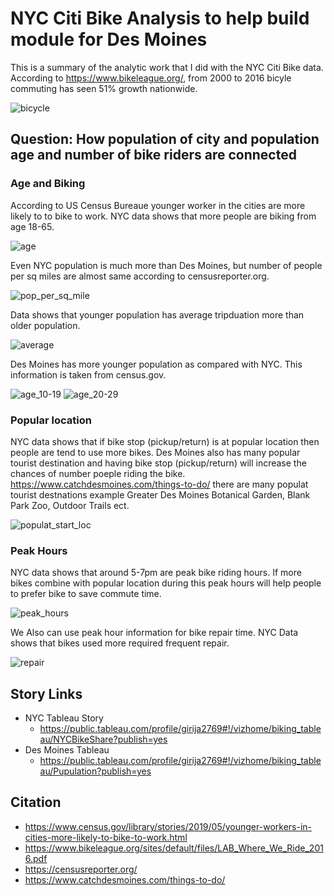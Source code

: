 # NYC Citi Bike Analysis to help build module for Des Moines
This is a summary of the analytic work that I did with the NYC Citi Bike data. According to https://www.bikeleague.org/, from 2000 to 2016 bicyle commuting has seen 51% growth nationwide.

![bicycle](images/simple-bicycle_t.jpg)
## Question: How population of city and population age and number of bike riders are connected
### Age and Biking
According to US Census Bureaue younger worker in the cities are more likely to to bike to work. NYC data shows that more people are biking from age 18-65.

![age](images/age_c.png)

Even NYC population is much more than Des Moines, but number of people per sq miles are almost same according to censusreporter.org.

![pop_per_sq_mile](images/pop_per_sq_mile.png)

Data shows that younger population has average tripduation more than older population.

![average](images/avg_tripduation.png)

Des Moines has more younger population as compared with NYC. This information is taken from census.gov.

![age_10-19](images/age_10_19.png)
![age_20-29](images/age_20_29.png)


### Popular location
NYC data shows that if bike stop (pickup/return) is at popular location then people are tend to use more bikes. Des Moines also has many popular tourist destination and having bike stop (pickup/return) will increase the chances of number poeple riding the bike. https://www.catchdesmoines.com/things-to-do/ there are many populat tourist destnations example Greater Des Moines Botanical Garden, Blank Park Zoo, Outdoor Trails ect.

![populat_start_loc](images/popular_start_loc.png)

### Peak Hours
NYC data shows that around 5-7pm are peak bike riding hours. If more bikes combine with popular location during this peak hours will help people to prefer bike to save commute time.

![peak_hours](images/peak_hours.png)

We Also can use peak hour information for bike repair time. NYC Data shows that bikes used more required frequent repair.

![repair](images/bike_utilization.png)

## Story Links
* NYC Tableau Story
    * https://public.tableau.com/profile/girija2769#!/vizhome/biking_tableau/NYCBikeShare?publish=yes
* Des Moines Tableau 
    * https://public.tableau.com/profile/girija2769#!/vizhome/biking_tableau/Pupulation?publish=yes

## Citation
* https://www.census.gov/library/stories/2019/05/younger-workers-in-cities-more-likely-to-bike-to-work.html
* https://www.bikeleague.org/sites/default/files/LAB_Where_We_Ride_2016.pdf
* https://censusreporter.org/
* https://www.catchdesmoines.com/things-to-do/


